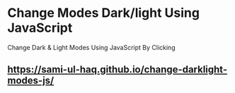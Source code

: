 # Change Modes Dark/light Using JavaScript
Change Dark &amp; Light Modes Using JavaScript By Clicking
## https://sami-ul-haq.github.io/change-darklight-modes-js/
